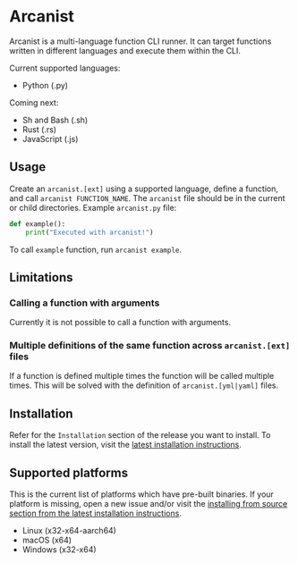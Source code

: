 # Arcanist
Arcanist is a multi-language function CLI runner. It can target functions written in different languages and execute them within the CLI.

Current supported languages:
- Python (.py)

Coming next:
- Sh and Bash (.sh)
- Rust (.rs)
- JavaScript (.js)

## Usage
Create an `arcanist.[ext]` using a supported language, define a function, and call `arcanist FUNCTION_NAME`. The `arcanist` file should be in the current or child directories. Example `arcanist.py` file:

```python
def example():
    print("Executed with arcanist!")
```
To call `example` function, run `arcanist example`.

## Limitations
### Calling a function with arguments
Currently it is not possible to call a function with arguments.

### Multiple definitions of the same function across `arcanist.[ext]` files
If a function is defined multiple times the function will be called multiple times. This will be solved with the definition of `arcanist.[yml|yaml]` files.

## Installation
Refer for the `Installation` section of the release you want to install. To install the latest version, visit the [latest installation instructions](https://github.com/dloez/arcanist/blob/main/INSTALL.md).

## Supported platforms
This is the current list of platforms which have pre-built binaries. If your platform is missing, open a new issue and/or visit the [installing from source section from the latest installation instructions](https://github.com/dloez/arcanist/blob/main/INSTALL.md).

- Linux (x32-x64-aarch64)
- macOS (x64)
- Windows (x32-x64)
